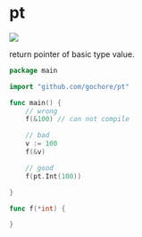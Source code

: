 # pt

[![](https://github.com/gochore/pt/workflows/Go/badge.svg)](https://github.com/gochore/pt/actions)

return pointer of basic type value.

```go
package main

import "github.com/gochore/pt"

func main() {
	// wrong
	f(&100) // can not compile

	// bad
	v := 100
	f(&v)

	// good
	f(pt.Int(100))

}

func f(*int) {

}
```
